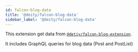 ```yaml
---
id: falcon-blog-data
title: '@deity/falcon-blog-data'
sidebar_label: '@deity/falcon-blog-data'
---
```


This extension get data from [`@detiy/falcon-blog-extension`](falcon-blog-extension).

It includes GraphQL queries for blog data (Post and PostList)
